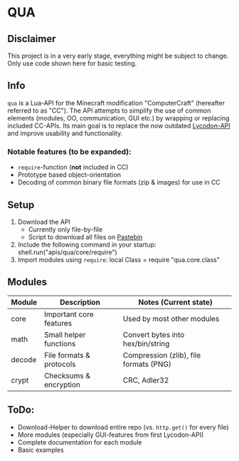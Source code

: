 # QUA

## Disclaimer
This project is in a very early stage, everything might be subject to change. Only use code shown here for basic testing.


## Info
`qua` is a Lua-API for the Minecraft modification "ComputerCraft" (hereafter referred to as "CC").
The API attempts to simplify the use of common elements (modules, OO, communication, GUI etc.) by wrapping or replacing included CC-APIs.
Its main goal is to replace the now outdated [Lycodon-API][1] and improve usability and functionality.

### Notable features (to be expanded):
- `require`-function (**not** included in CC)
- Prototype based object-orientation
- Decoding of common binary file formats (zip & images) for use in CC


## Setup
1. Download the API
	- Currently only file-by-file
	- Script to download all files on [Pastebin][2]
2. Include the following command in your startup:
	shell.run("apis/qua/core/require")
3. Import modules using `require`:
	local Class = require "qua.core.class"


## Modules
|Module	|Description				|Notes (Current state)					|
|---	|---						|---									|
|core	|Important core features	|Used by most other modules				|
|math	|Small helper functions		|Convert bytes into hex/bin/string		|
|decode	|File formats & protocols	|Compression (zlib), file formats (PNG)	|
|crypt	|Checksums & encryption		|CRC, Adler32							|


## ToDo:
- Download-Helper to download entire repo (vs. `http.get()` for every file)
- More modules (especially GUI-features from first Lycodon-API)
- Complete documentation for each module
- Basic examples


[1]: http://lycodon.com/forum/thread/998-lycodon-computercraft-api/
[2]: https://pastebin.com/7CHhZA8w